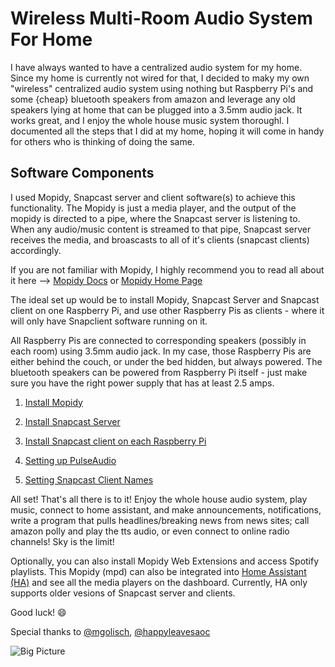 # Wireless Multi-Room Audio System For Home

I have always wanted to have a centralized audio system for my home. Since my home is currently not wired for that, I decided to maky my own "wireless" centralized audio system using nothing but Raspberry Pi's and some {cheap} bluetooth speakers from amazon and leverage any old speakers lying at home that can be plugged into a 3.5mm audio jack. It works great, and I enjoy the whole house music system thoroughl. I documented all the steps that I did at my home, hoping it will come in handy for others who is thinking of doing the same.

## Software Components 
I used Mopidy, Snapcast server and client software(s) to achieve this functionality. The Mopidy is just a media player, and the output of the mopidy is directed to a pipe, where the Snapcast server is listening to. When any audio/music content is streamed to that pipe, Snapcast server receives the media, and broascasts to all of it's clients (snapcast clients) accordingly.

If you are not familiar with Mopidy, I highly recommend you to read all about it here --> [Mopidy Docs](https://docs.mopidy.com/en/latest/) or [Mopidy Home Page](https://www.mopidy.com/)

The ideal set up would be to install Mopidy, Snapcast Server and Snapcast client on one Raspberry Pi, and use other Raspberry Pis as clients - where it will only have Snapclient software running on it.

All Raspberry Pis are connected to corresponding speakers (possibly in each room) using 3.5mm audio jack. In my case, those Raspberry Pis are either behind the couch, or under the bed hidden, but always powered. The bluetooth speakers can be powered from Raspberry Pi itself - just make sure you have the right power supply that has at least 2.5 amps.

1. [Install Mopidy](https://github.com/skalavala/Multi-Room-Audio-Centralized-Audio-for-Home/blob/master/Install%20Mopidy.md)

2. [Install Snapcast Server](https://github.com/skalavala/Multi-Room-Audio-Centralized-Audio-for-Home/blob/master/Install%20Snapcast%20Server.md)

3. [Install Snapcast client on each Raspberry Pi](https://github.com/skalavala/Multi-Room-Audio-Centralized-Audio-for-Home/blob/master/Install%20Snapcast%20Client.md)

4. [Setting up PulseAudio](https://github.com/skalavala/Multi-Room-Audio-Centralized-Audio-for-Home/blob/master/Setup%20Pulseaudio.md)

5. [Setting Snapcast Client Names](https://github.com/skalavala/Multi-Room-Audio-Centralized-Audio-for-Home/blob/master/Naming%20Clients.md)  

All set! That's all there is to it! Enjoy the whole house audio system, play music, connect to home assistant, and make announcements, notifications, write a program that pulls headlines/breaking news from news sites; call amazon polly and play the tts audio, or even connect to online radio channels! Sky is the limit! 

Optionally, you can also install Mopidy Web Extensions and access Spotify playlists. This Mopidy (mpd) can also be integrated into [Home Assistant (HA)](http://www.home-assistant.io) and see all the media players on the dashboard. Currently, HA only supports older vesions of Snapcast server and clients. 

Good luck!
:smile:

Special thanks to [@mgolisch](https://github.com/mgolisch), [@happyleavesaoc](https://github.com/happyleavesaoc)


![Big Picture](https://raw.githubusercontent.com/skalavala/smarthome/master/images/MultiroomAudioSystem-Kalavala.jpg)
